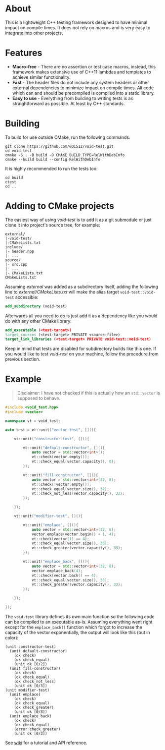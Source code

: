 # About
This is a lightweight C++ testing framework designed to have minimal impact on compile times. It does not rely on macros and is very easy to integrate into other projects.

# Features
* **Macro-free** - There are no assertion or test case macros, instead, this framework makes extensive use of C++11 lambdas and templates to achieve similar functionality.
* **Fast** - The header files do not include any system headers or other external dependencies to minimize impact on compile times. All code which can and should be precompiled is compiled into a static library.
* **Easy to use** - Everything from building to writing tests is as straightforward as possible. At least by C++ standards.

# Building
To build for use outside CMake, run the following commands:

    git clone https://github.com/GDI512/void-test.git
    cd void-test
    cmake -S . -B build -D CMAKE_BUILD_TYPE=RelWithDebInfo
    cmake --build build --config RelWithDebInfo

It is highly recommended to run the tests too:

    cd build
    ctest
    cd ..

# Adding to CMake projects
The easiest way of using *void-test* is to add it as a git submodule or just clone it into project's source tree, for example:

    external/
    |-void-test/
    |-CMakeLists.txt
    include/
    |- header.hpp
    |- ...
    source/
    |- src.cpp
    |- ...
    |- CMakeLists.txt
    CMakeLists.txt

Assuming *external* was added as a subdirectory itself, adding the following line to *external/CMakeLists.txt* will make the alias target `void-test::void-test` accessible:

```cmake
add_subdirectory (void-test)
```

Afterwards all you need to do is just add it as a dependency like you would do with any other CMake library:

```cmake
add_executable (<test-target>)
target_sources (<test-target> PRIVATE <source-file>)
target_link_libraries (<test-target> PRIVATE void-test::void-test)
```

Keep in mind that tests are disabled for subdirectory builds like this one. If you would like to test *void-test* on your machine, follow the procedure from previous section.

# Example
> Disclaimer: I have not checked if this is actually how an `std::vector` is supposed to behave.

```c++
#include <void_test.hpp>
#include <vector>

namespace vt = void_test;

auto test = vt::unit("vector-test", [](){

    vt::unit("constructor-test", [](){

        vt::unit("default-constructor", [](){
            auto vector = std::vector<int>();
            vt::check(vector.empty());
            vt::check_equal(vector.capacity(), 0);
        });

        vt::unit("fill-constructor", [](){
            auto vector = std::vector<int>(32, 8);
            vt::check(!vector.empty());
            vt::check_equal(vector.size(), 32);
            vt::check_not_less(vector.capacity(), 32);
        });

    });

    vt::unit("modifier-test", [](){

        vt::unit("emplace", [](){
            auto vector = std::vector<int>(32, 8);
            vector.emplace(vector.begin() + 1, 4);
            vt::check(vector[1] == 4);
            vt::check_equal(vector.size(), 33);
            vt::check_greater(vector.capacity(), 33);
        });

        vt::unit("emplace_back", [](){
            auto vector = std::vector<int>(32, 8);
            vector.emplace_back(4);
            vt::check(vector.back() == 4);
            vt::check_equal(vector.size(), 33);
            vt::check_greater(vector.capacity(), 33);
        });

    });

});
```

The `void-test` library defines its own main function so the following code can be compiled to an executable as-is. Assuming everything went right except for the `emplace_back()` function which forgot to increase the capacity of the vector exponentially, the output will look like this (but in color):

    (unit constructor-test)
      (unit default-constructor)
        (ok check)
        (ok check_equal)
        (unit ok [0/2])
      (unit fill-constructor)
        (ok check)
        (ok check_equal)
        (ok check_not_less)
        (unit ok [0/3])
    (unit modifier-test)
      (unit emplace)
        (ok check)
        (ok check_equal)
        (ok check_greater)
        (unit ok [0/3])
      (unit emplace_back)
        (ok check)
        (ok check_equal)
        (error check_greater)
        (unit ok [0/3])

See [wiki](https://github.com/GDI512/void-test/wiki) for a tutorial and API reference.
